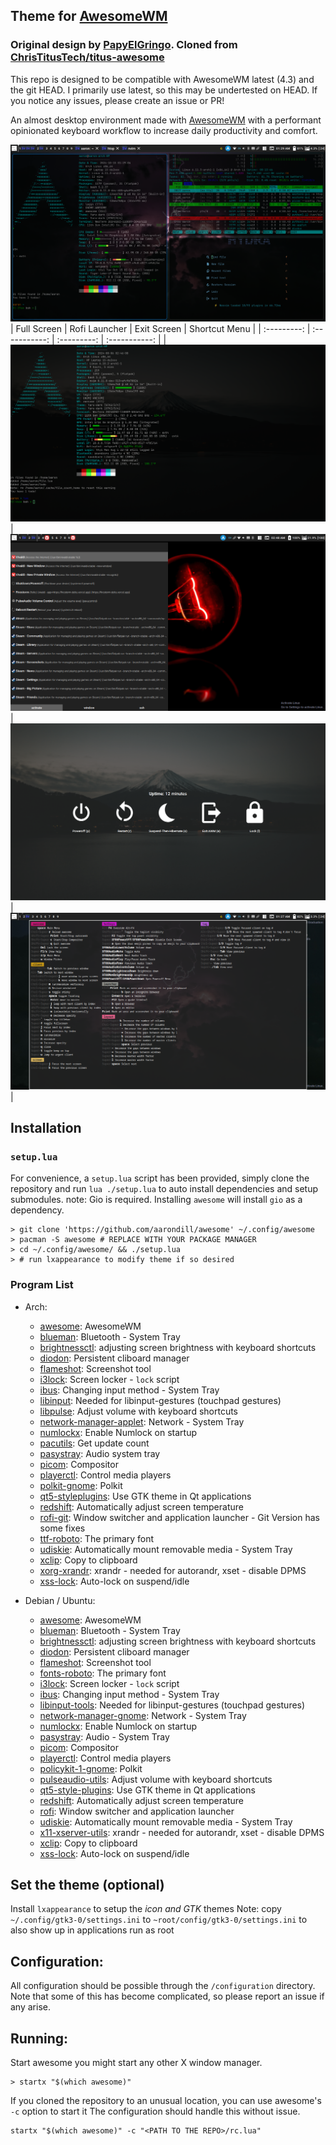 <!--- This is a generated file. Do not edit it directly. Edit the template instead. -->
## Theme for [AwesomeWM](https://awesomewm.org/)

### Original design by [PapyElGringo](https://github.com/PapyElGringo). Cloned from [ChrisTitusTech/titus-awesome](https://github.com/ChrisTitusTech/titus-awesome)

This repo is designed to be compatible with AwesomeWM latest (4.3) and the git HEAD.
I primarily use latest, so this may be undertested on HEAD.
If you notice any issues, please create an issue or PR!

An almost desktop environment made with [AwesomeWM](https://awesomewm.org/) with a performant opinionated keyboard workflow to increase daily productivity and comfort.

![](./theme/images/demo.png)
| Full Screen | Rofi Launcher | Exit Screen | Shortcut Menu |
| :---------: | :-----------: | :---------: | :-----------: |
| ![](./theme/images/fullscreen.png) | ![](./theme/images/rofi.png) | ![](./theme/images/exit-screen.png) | ![](./theme/images/shortcut-menu.png) |

## Installation

### `setup.lua`

For convenience, a `setup.lua` script has been provided, simply clone the repository and run `lua ./setup.lua` to auto install dependencies and setup submodules.
note: Gio is required. Installing `awesome` will install `gio` as a dependency.

```shell
> git clone 'https://github.com/aarondill/awesome' ~/.config/awesome
> pacman -S awesome # REPLACE WITH YOUR PACKAGE MANAGER
> cd ~/.config/awesome/ && ./setup.lua
> # run lxappearance to modify theme if so desired
```

### Program List

<!-- This is generated via lua. Note: the full line must match `^%s*{{([%w_-]+)}}%s*$` -->

- Arch:
  - [awesome](https://awesomewm.org/): AwesomeWM
  - [blueman](https://github.com/blueman-project/blueman): Bluetooth - System Tray
  - [brightnessctl](https://github.com/Hummer12007/brightnessctl): adjusting screen brightness with keyboard shortcuts
  - [diodon](https://github.com/diodon-dev/diodon): Persistent cliboard manager
  - [flameshot](https://flameshot.org): Screenshot tool
  - [i3lock](https://i3wm.org/i3lock/): Screen locker - `lock` script
  - [ibus](https://github.com/ibus/ibus): Changing input method - System Tray
  - [libinput](https://wayland.freedesktop.org/libinput/doc/latest/): Needed for libinput-gestures (touchpad gestures)
  - [libpulse](https://www.freedesktop.org/wiki/Software/PulseAudio/): Adjust volume with keyboard shortcuts
  - [network-manager-applet](https://apps.gnome.org): Network - System Tray
  - [numlockx](https://github.com/rg3/numlockx): Enable Numlock on startup
  - [pacutils](https://github.com/andrewgregory/pacutils): Get update count
  - [pasystray](https://github.com/christophgysin/pasystray): Audio system tray
  - [picom](https://github.com/yshui/picom): Compositor
  - [playerctl](https://github.com/altdesktop/playerctl): Control media players
  - [polkit-gnome](https://wiki.gnome.org/Projects/PolicyKit): Polkit
  - [qt5-styleplugins](https://github.com/qt/qtstyleplugins): Use GTK theme in Qt applications
  - [redshift](https://github.com/jonls/redshift): Automatically adjust screen temperature
  - [rofi-git](https://github.com/davatorium/rofi): Window switcher and application launcher - Git Version has some fixes
  - [ttf-roboto](https://fonts.google.com/specimen/Roboto): The primary font
  - [udiskie](https://github.com/coldfix/udiskie): Automatically mount removable media - System Tray
  - [xclip](https://github.com/astrand/xclip): Copy to clipboard
  - [xorg-xrandr](https://www.x.org/wiki/): xrandr - needed for autorandr, xset - disable DPMS
  - [xss-lock](https://bitbucket.org/raymonad/xss-lock/src/master/): Auto-lock on suspend/idle

- Debian / Ubuntu:
  - [awesome](https://awesomewm.org/): AwesomeWM
  - [blueman](https://github.com/blueman-project/blueman): Bluetooth - System Tray
  - [brightnessctl](https://github.com/Hummer12007/brightnessctl): adjusting screen brightness with keyboard shortcuts
  - [diodon](https://github.com/diodon-dev/diodon): Persistent cliboard manager
  - [flameshot](https://flameshot.org): Screenshot tool
  - [fonts-roboto](https://fonts.google.com/specimen/Roboto): The primary font
  - [i3lock](https://i3wm.org/i3lock/): Screen locker - `lock` script
  - [ibus](https://github.com/ibus/ibus): Changing input method - System Tray
  - [libinput-tools](https://wayland.freedesktop.org/libinput/doc/latest/): Needed for libinput-gestures (touchpad gestures)
  - [network-manager-gnome](https://apps.gnome.org): Network - System Tray
  - [numlockx](https://github.com/rg3/numlockx): Enable Numlock on startup
  - [pasystray](https://github.com/christophgysin/pasystray): Audio - System Tray
  - [picom](https://github.com/yshui/picom): Compositor
  - [playerctl](https://github.com/altdesktop/playerctl): Control media players
  - [policykit-1-gnome](https://wiki.gnome.org/Projects/PolicyKit): Polkit
  - [pulseaudio-utils](https://www.freedesktop.org/wiki/Software/PulseAudio/): Adjust volume with keyboard shortcuts
  - [qt5-style-plugins](https://github.com/qt/qtstyleplugins): Use GTK theme in Qt applications
  - [redshift](https://github.com/jonls/redshift): Automatically adjust screen temperature
  - [rofi](https://github.com/davatorium/rofi): Window switcher and application launcher
  - [udiskie](https://github.com/coldfix/udiskie): Automatically mount removable media - System Tray
  - [x11-xserver-utils](https://www.x.org/wiki/): xrandr - needed for autorandr, xset - disable DPMS
  - [xclip](https://github.com/astrand/xclip): Copy to clipboard
  - [xss-lock](https://bitbucket.org/raymonad/xss-lock/src/master/): Auto-lock on suspend/idle


## Set the theme (optional)

Install `lxappearance` to setup the _icon and GTK_ themes
Note: copy `~/.config/gtk3-0/settings.ini` to `~root/config/gtk3-0/settings.ini` to also show up in applications run as root

## Configuration:

All configuration should be possible through the `/configuration` directory.
Note that some of this has become complicated, so please report an issue if any arise.

## Running:

Start awesome you might start any other X window manager.

```shell
> startx "$(which awesome)"
```

If you cloned the repository to an unusual location, you can use awesome's `-c` option to start it
The configuration should handle this without issue.

```shell
startx "$(which awesome)" -c "<PATH TO THE REPO>/rc.lua"
```
